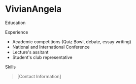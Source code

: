 # VivianAngela
Education

Experience
- Academic competitions (Quiz Bowl, debate, essay writing)
- National and International Conference
- Lecture's assitant
- Student's club representative 

Skills

>[Contact Information]
